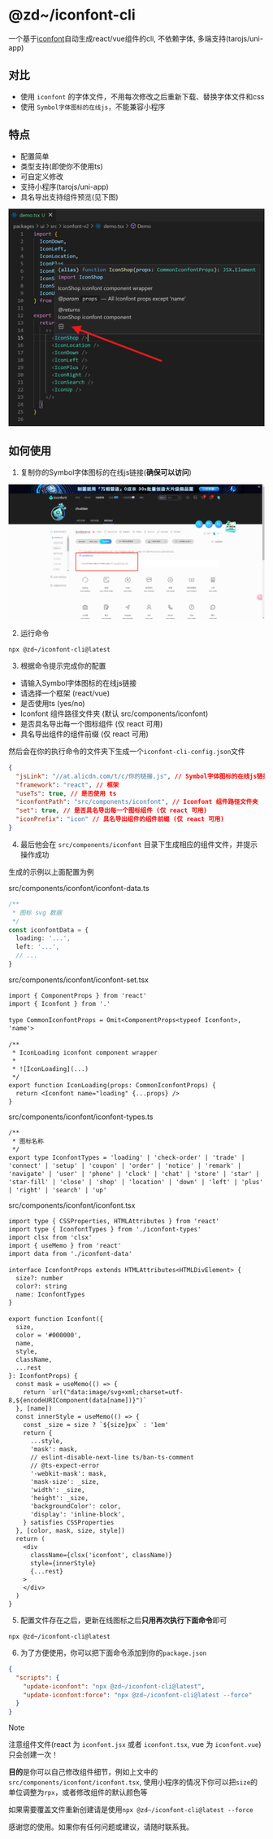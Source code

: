 # @zd~/iconfont-cli

一个基于[iconfont](https://www.iconfont.cn/)自动生成react/vue组件的cli, 不依赖字体, 多端支持(tarojs/uni-app)

## 对比

- 使用 `iconfont` 的字体文件，不用每次修改之后重新下载、替换字体文件和css
- 使用 `Symbol字体图标的在线js`，不能兼容小程序

## 特点

- 配置简单
- 类型支持(即使你不使用ts)
- 可自定义修改
- 支持小程序(tarojs/uni-app)
- 具名导出支持组件预览(见下图)

![readme.jpg](./.github/code.png)

## 如何使用

1. 复制你的Symbol字体图标的在线js链接(**确保可以访问**)

![readme.jpg](./.github/readme.jpg)

2. 运行命令

```shell
npx @zd~/iconfont-cli@latest
```

3. 根据命令提示完成你的配置

- 请输入Symbol字体图标的在线js链接
- 请选择一个框架 (react/vue)
- 是否使用ts (yes/no)
- Iconfont 组件路径文件夹 (默认 src/components/iconfont)
- 是否具名导出每一个图标组件 (仅 react 可用)
- 具名导出组件的组件前缀 (仅 react 可用)

然后会在你的执行命令的文件夹下生成一个`iconfont-cli-config.json`文件

```json
{
  "jsLink": "//at.alicdn.com/t/c/你的链接.js", // Symbol字体图标的在线js链接
  "framework": "react", // 框架
  "useTs": true, // 是否使用 ts
  "iconfontPath": "src/components/iconfont", // Iconfont 组件路径文件夹
  "set": true, // 是否具名导出每一个图标组件 (仅 react 可用)
  "iconPrefix": "icon" // 具名导出组件的组件前缀 (仅 react 可用)
}
```

4. 最后他会在 `src/components/iconfont` 目录下生成相应的组件文件，并提示操作成功

生成的示例以上面配置为例

src/components/iconfont/iconfont-data.ts

```ts
/**
 * 图标 svg 数据
 */
const iconfontData = {
  loading: '...',
  left: '...',
  // ...
}
```

src/components/iconfont/iconfont-set.tsx

```tsx
import { ComponentProps } from 'react'
import { Iconfont } from '.'

type CommonIconfontProps = Omit<ComponentProps<typeof Iconfont>, 'name'>

/**
 * IconLoading iconfont component wrapper
 *
 * ![IconLoading](...)
 */
export function IconLoading(props: CommonIconfontProps) {
  return <Iconfont name="loading" {...props} />
}
```

src/components/iconfont/iconfont-types.ts

```tsx
/**
 * 图标名称
 */
export type IconfontTypes = 'loading' | 'check-order' | 'trade' | 'connect' | 'setup' | 'coupon' | 'order' | 'notice' | 'remark' | 'navigate' | 'user' | 'phone' | 'clock' | 'chat' | 'store' | 'star' | 'star-fill' | 'close' | 'shop' | 'location' | 'down' | 'left' | 'plus' | 'right' | 'search' | 'up'
```

src/components/iconfont/iconfont.tsx

```tsx
import type { CSSProperties, HTMLAttributes } from 'react'
import type { IconfontTypes } from './iconfont-types'
import clsx from 'clsx'
import { useMemo } from 'react'
import data from './iconfont-data'

interface IconfontProps extends HTMLAttributes<HTMLDivElement> {
  size?: number
  color?: string
  name: IconfontTypes
}

export function Iconfont({
  size,
  color = '#000000',
  name,
  style,
  className,
  ...rest
}: IconfontProps) {
  const mask = useMemo(() => {
    return `url("data:image/svg+xml;charset=utf-8,${encodeURIComponent(data[name])}")`
  }, [name])
  const innerStyle = useMemo(() => {
    const _size = size ? `${size}px` : '1em'
    return {
      ...style,
      'mask': mask,
      // eslint-disable-next-line ts/ban-ts-comment
      // @ts-expect-error
      '-webkit-mask': mask,
      'mask-size': _size,
      'width': _size,
      'height': _size,
      'backgroundColor': color,
      'display': 'inline-block',
    } satisfies CSSProperties
  }, [color, mask, size, style])
  return (
    <div
      className={clsx('iconfont', className)}
      style={innerStyle}
      {...rest}
    >
    </div>
  )
}
```

5. 配置文件存在之后，更新在线图标之后**只用再次执行下面命令**即可

```shell
npx @zd~/iconfont-cli@latest
```

6. 为了方便使用，你可以把下面命令添加到你的`package.json`

```json
{
  "scripts": {
    "update-iconfont": "npx @zd~/iconfont-cli@latest",
    "update-iconfont:force": "npx @zd~/iconfont-cli@latest --force"
  }
}
```

> [!NOTE]
> 注意组件文件(react 为 `iconfont.jsx` 或者 `iconfont.tsx`, vue 为 `iconfont.vue`) 只会创建一次！
>
> **目的**是你可以自己修改组件细节，例如上文中的`src/components/iconfont/iconfont.tsx`, 使用小程序的情况下你可以把`size`的单位调整为`rpx`，或者修改组件的默认颜色等
>
> 如果需要覆盖文件重新创建请是使用`npx @zd~/iconfont-cli@latest --force`

感谢您的使用。如果你有任何问题或建议，请随时联系我。
